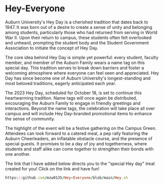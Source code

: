 # Hey-Everyone

Auburn University's Hey Day is a cherished tradition that dates back to 1947. It was born out of a desire to create a sense of unity and belonging among students, particularly those who had returned from serving in World War II. Upon their return to campus, these students often felt overlooked and unheard, prompting the student body and the Student Government Association to initiate the concept of Hey Day.

The core idea behind Hey Day is simple yet powerful: every student, faculty member, and member of the Auburn Family wears a name tag on this special day. This tradition serves to break down barriers and foster a welcoming atmosphere where everyone can feel seen and appreciated. Hey Day has since become one of Auburn University's longest-standing and most beloved traditions, eagerly anticipated each year.

The 2023 Hey Day, scheduled for October 18, is set to continue this heartwarming tradition. Name tags will once again be distributed, encouraging the Auburn Family to engage in friendly greetings and interactions. Beyond the name tags, the celebration will take place all over campus and will include Hey Day-branded promotional items to enhance the sense of community.

The highlight of the event will be a festive gathering on the Campus Green. Attendees can look forward to a catered meal, a pep rally featuring the Auburn Cheerleaders, an inflatable obstacle course, and the presence of special guests. It promises to be a day of joy and togetherness, where students and staff alike can come together to strengthen their bonds with one another.

The link that I have added below directs you to the "special Hey day" treat created for you! Click on the link and have fun! 


```ruby
https://github.com/mzw0135/Hey-Everyone/blob/main/Hey.sh
```
